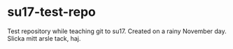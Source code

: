 # su17-test-repo
Test repository while teaching git to su17.
Created on a rainy November day.
Slicka mitt arsle tack, haj.

